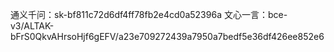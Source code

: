 通义千问：sk-bf811c72d6df4ff78fb2e4cd0a52396a
文心一言：bce-v3/ALTAK-bFrS0QkvAHrsoHjf6gEFV/a23e709272439a7950a7bedf5e36df426ee852e6

 
